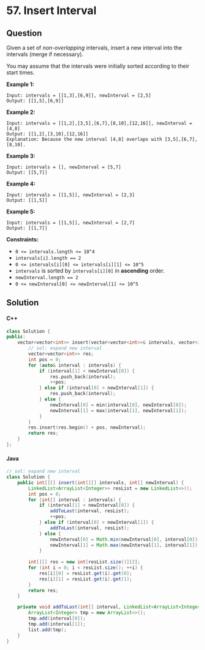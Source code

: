 # 57. Insert Interval

## Question

Given a set of _non-overlapping_ intervals, insert a new interval into the intervals (merge if necessary).

You may assume that the intervals were initially sorted according to their start times.

**Example 1:**

```
Input: intervals = [[1,3],[6,9]], newInterval = [2,5]
Output: [[1,5],[6,9]]
```

**Example 2:**

```
Input: intervals = [[1,2],[3,5],[6,7],[8,10],[12,16]], newInterval = [4,8]
Output: [[1,2],[3,10],[12,16]]
Explanation: Because the new interval [4,8] overlaps with [3,5],[6,7],[8,10].
```

**Example 3:**

```
Input: intervals = [], newInterval = [5,7]
Output: [[5,7]]
```

**Example 4:**

```
Input: intervals = [[1,5]], newInterval = [2,3]
Output: [[1,5]]
```

**Example 5:**

```
Input: intervals = [[1,5]], newInterval = [2,7]
Output: [[1,7]]
```

**Constraints:**

* `0 <= intervals.length <= 10^4`
* `intervals[i].length == 2`
* `0 <= intervals[i][0] <= intervals[i][1] <= 10^5`
* `intervals` is sorted by `intervals[i][0]` in **ascending** order.
* `newInterval.length == 2`
* `0 <= newInterval[0] <= newInterval[1] <= 10^5`

## Solution

#### C++

```cpp
class Solution {
public:
    vector<vector<int>> insert(vector<vector<int>>& intervals, vector<int>& newInterval) {
        // sol: expand new interval
        vector<vector<int>> res;
        int pos = 0;
        for (auto& interval : intervals) {
            if (interval[1] < newInterval[0]) {
                res.push_back(interval);
                ++pos;
            } else if (interval[0] > newInterval[1]) {
                res.push_back(interval);
            } else {
                newInterval[0] = min(interval[0], newInterval[0]);
                newInterval[1] = max(interval[1], newInterval[1]);
            }
        }
        res.insert(res.begin() + pos, newInterval);
        return res;
    }
};
```

#### Java

```java
// sol: expand new interval
class Solution {
    public int[][] insert(int[][] intervals, int[] newInterval) {
        LinkedList<ArrayList<Integer>> resList = new LinkedList<>();
        int pos = 0;
        for (int[] interval : intervals) {
            if (interval[1] < newInterval[0]) {
                addToLast(interval, resList);
                ++pos;
            } else if (interval[0] > newInterval[1]) {
                addToLast(interval, resList);
            } else {
                newInterval[0] = Math.min(newInterval[0], interval[0]);
                newInterval[1] = Math.max(newInterval[1], interval[1]);
            }
        
        int[][] res = new int[resList.size()][2];
        for (int i = 0; i < resList.size(); ++i) {
            res[i][0] = resList.get(i).get(0);
            res[i][1] = resList.get(i).get(1);
        }
        return res;
    }

    private void addToLast(int[] interval, LinkedList<ArrayList<Integer>> list) {
        ArrayList<Integer> tmp = new ArrayList<>();
        tmp.add(interval[0]);
        tmp.add(interval[1]);
        list.add(tmp);
    }
}
```
